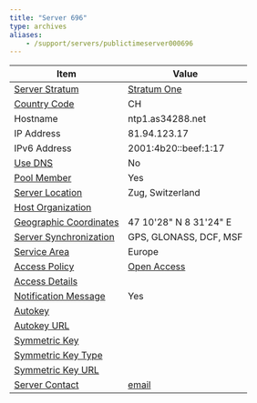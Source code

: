 ```yaml
---
title: "Server 696"
type: archives
aliases:
    - /support/servers/publictimeserver000696
---
```


| Item | Value |
| ----- | ----- |
| [Server Stratum](/support/servers/serverstratum) | [Stratum One](/support/servers/stratumonetimeservers) |
| [Country Code](/support/servers/countrycode) | CH |
| Hostname |  ntp1.as34288.net |
| IP Address |  81.94.123.17 |
| IPv6 Address |  2001:4b20::beef:1:17 |
| [Use DNS](/support/servers/usedns) | No |
| [Pool Member](/support/servers/poolmember) | Yes |
| [Server Location](/support/servers/serverlocation) |  Zug, Switzerland |
| [Host Organization](/support/servers/hostorganization) | |
| [ Geographic Coordinates](/support/servers/geographiccoordinates) |  47 10'28" N 8 31'24" E |
| [Server Synchronization](/support/servers/serversynchronization) |  GPS, GLONASS, DCF, MSF |
| [Service Area](/support/servers/servicearea) | Europe |
| [Access Policy](/support/servers/accesspolicy) | [Open Access](/support/servers/openaccess) |
| [Access Details](/support/servers/accessdetails) |  |
| [Notification Message](/support/servers/notificationmessage) | Yes |
| [Autokey](/support/servers/autokey) | |
| [Autokey URL](/support/servers/autokeyurl) | |
| [Symmetric Key](/support/servers/symmetrickey) | |
| [Symmetric Key Type](/support/servers/symmetrickeytype) | |
| [Symmetric Key URL](/support/servers/symmetrickeyurl) | |
| [Server Contact](/support/servers/servercontact) | [email](mailto:noc@as34288.net) |